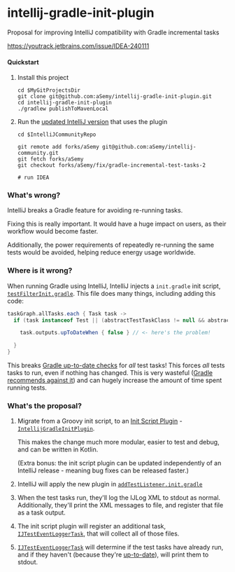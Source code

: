 # intellij-gradle-init-plugin

Proposal for improving IntelliJ compatibility with Gradle incremental tasks

https://youtrack.jetbrains.com/issue/IDEA-240111

#### Quickstart

1. Install this project
   ```shell
   cd $MyGitProjectsDir
   git clone git@github.com:aSemy/intellij-gradle-init-plugin.git
   cd intellij-gradle-init-plugin
   ./gradlew publishToMavenLocal
   ```

2. Run the [updated IntelliJ version](https://github.com/aSemy/intellij-community/pull/1/files) that uses the plugin 
   ```shell
   cd $IntelliJCommunityRepo
   
   git remote add forks/aSemy git@github.com:aSemy/intellij-community.git
   git fetch forks/aSemy 
   git checkout forks/aSemy/fix/gradle-incremental-test-tasks-2
   
   # run IDEA
   ```


### What's wrong?

IntelliJ breaks a Gradle feature for avoiding re-running tasks.

Fixing this is really important. It would have a huge impact on users, as their workflow would
become faster.

Additionally, the power requirements of repeatedly re-running the same tests would be avoided,
helping reduce energy usage worldwide.

### Where is it wrong?

When running Gradle using IntelliJ, IntelliJ injects a `init.gradle` init
script, [`testFilterInit.gradle`](https://github.com/JetBrains/intellij-community/blob/bfcb5f072de24ff83060b1b11ce5f9064e58fc6d/plugins/gradle/tooling-extension-impl/src/org/jetbrains/plugins/gradle/tooling/internal/init/testFilterInit.gradle#L16). This file does many things, including adding this code:

```groovy
taskGraph.allTasks.each { Task task ->
  if (task instanceof Test || (abstractTestTaskClass != null && abstractTestTaskClass.isAssignableFrom(task.class))) {

    task.outputs.upToDateWhen { false } // <- here's the problem! 

  }
}
```

This breaks
[Gradle up-to-date checks](https://docs.gradle.org/current/userguide/more_about_tasks.html#sec:up_to_date_checks)
for *all* test tasks! This forces *all* tests tasks to run, even if
nothing has changed. This is very wasteful
([Gradle recommends against it](https://blog.gradle.org/stop-rerunning-tests))
and can hugely increase the amount of time spent running tests.

### What's the proposal?

1. Migrate from a Groovy init script, to
   an [Init Script Plugin](https://docs.gradle.org/current/userguide/init_scripts.html#sec:init_script_plugins) -
   [`IntellijGradleInitPlugin`](https://github.com/aSemy/intellij-gradle-init-plugin/blob/main/src/main/kotlin/dev/adamko/intellij/gradle_init/IntellijGradleInitPlugin.kt).

   This makes the change much more modular, easier to test and debug, and can be written in Kotlin.

   (Extra bonus: the init script plugin can be updated independently of an IntelliJ release -
   meaning bug fixes can be released faster.)

2. IntelliJ will apply the new plugin in [`addTestListener.init.gradle`](https://github.com/aSemy/intellij-community/blob/99c23d812cb594d348f871da7bb97b276e7c1f09/plugins/gradle/java/resources/org/jetbrains/plugins/gradle/java/addTestListener.init.gradle#L4-L15)

2. When the test tasks run, they'll log the IJLog XML to stdout as normal. Additionally, they'll
   print the XML messages to file, and register that file as a task output.

3. The init script plugin will register an additional
   task, [`IJTestEventLoggerTask`](https://github.com/aSemy/intellij-gradle-init-plugin/blob/main/src/main/kotlin/dev/adamko/intellij/gradle_init/IJTestEventLoggerTask.kt), that will
   collect all of those files.

4. [`IJTestEventLoggerTask`](https://github.com/aSemy/intellij-gradle-init-plugin/blob/main/src/main/kotlin/dev/adamko/intellij/gradle_init/IJTestEventLoggerTask.kt)
   will determine if the test tasks have already run, and if they
   haven't (because
   they're [up-to-date](https://docs.gradle.org/current/userguide/more_about_tasks.html#sec:task_outcomes)),
   will print them to stdout.
